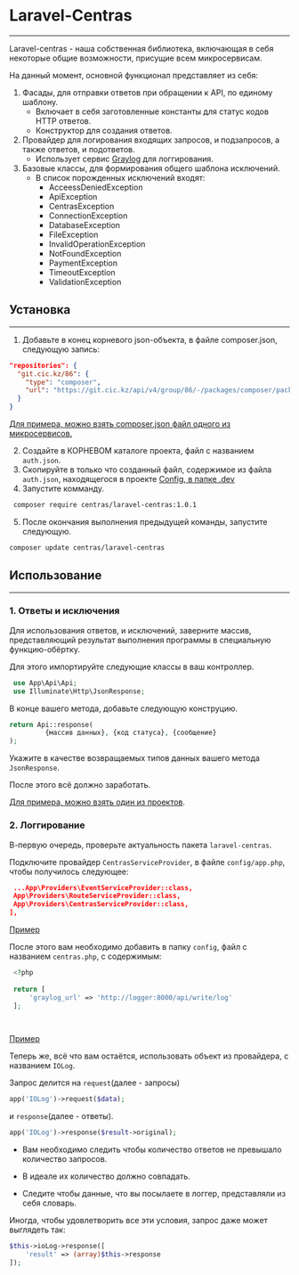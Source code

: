 # Laravel-Centras

<hr/>

Laravel-centras - наша собственная библиотека, включающая в себя некоторые общие возможности, присущие всем микросервисам.

На данный момент, основной функционал представляет из себя: 

1. Фасады, для отправки ответов при обращении к API, по единому шаблону.
   - Включает в себя заготовленные константы для статус кодов HTTP ответов.
   - Конструктор для создания ответов. 
2. Провайдер для логирования входящих запросов, и подзапросов, а также ответов, и подответов.
   - Использует сервис [Graylog](https://www.graylog.org/) для логгирования.
3. Базовые классы, для формирования общего шаблона исключений.
   - В список порожденных исключений входят:
      - AcceessDeniedException
      - ApiException
      - CentrasException
      - ConnectionException
      - DatabaseException
      - FileException
      - InvalidOperationException
      - NotFoundException
      - PaymentException
      - TimeoutException
      - ValidationException

## Установка

<hr/>

1. Добавьте в конец корневого json-объекта, в файле composer.json, следующую запись:

```json
"repositories": {
  "git.cic.kz/86": {
    "type": "composer",
    "url": "https://git.cic.kz/api/v4/group/86/-/packages/composer/packages.json"
  }
}
```

[Для примера, можно взять composer.json файл одного из микросервисов.](https://git.cic.kz/micro/partner/-/blob/master/composer.json)

2. Создайте в КОРНЕВОМ каталоге проекта, файл с названием ``auth.json``. 
3. Скопируйте в только что созданный файл, содержимое из файла ``auth.json``, находящегося в проекте [Config, в папке .dev](https://git.cic.kz/micro/config/-/blob/master/.dev/auth.json)
4. Запустите комманду.
```bash
 composer require centras/laravel-centras:1.0.1 
```
5. После окончания выполнения предыдущей команды, запустите следующую.
```bash
composer update centras/laravel-centras 
```


## Использование

<hr/>

<h3>1. Ответы и исключения</h3>
   
<p>
   Для использования ответов, и исключений, заверните массив, представляющий результат выполнения программы в специальную функцию-обёртку.


   Для этого импортируйте следующие классы в ваш контроллер. 
   
   ```php
    use App\Api\Api;
    use Illuminate\Http\JsonResponse;
   ```

   В конце вашего метода, добавьте следующую конструцию.

   ```php
   return Api::response(
            {массив данных}, {код статуса}, {сообщение}
   );
   ```

   Укажите в качестве возвращаемых типов данных вашего метода ``JsonResponse``.

   После этого всё должно заработать.

   [Для примера, можно взять один из проектов](https://git.cic.kz/micro/partner/-/blob/master/app/Domain/Service/Partners/Kupipolis/Products/KS.php).
</p>

<h3>2. Логгирование</h3>

<p>

   В-первую очередь, проверьте актуальность пакета ``laravel-centras``.

   Подключите провайдер ``CentrasServiceProvider``, в файле ``config/app.php``, чтобы получилось следующее:

   ```json
    ...App\Providers\EventServiceProvider::class,
    App\Providers\RouteServiceProvider::class,
    App\Providers\CentrasServiceProvider::class,
   ],

   ```
   
   [Пример](https://git.cic.kz/micro/esbd/-/blob/master/config/app.php#L178)

   После этого вам необходимо добавить в папку ``config``, файл с названием ``centras.php``, с содержимым:

   ```php
    <?php
    
    return [
        'graylog_url' => 'http://logger:8000/api/write/log'
    ];

    
```
[Пример](https://git.cic.kz/micro/partner/-/blob/master/config/centras.php#L4)

Теперь же, всё что вам остаётся, использовать объект из провайдера, с названием ``IOLog``.

Запрос делится на ``request``(далее - запросы) 

```php
app('IOLog')->request($data);
```

и ``response``(далее - ответы).
```php
app('IOLog')->response($result->original);
```

- Вам необходимо следить чтобы количество ответов не превышало количество запросов.

- В идеале их количество должно совпадать.

- Следите чтобы данные, что вы посылаете в логгер, представляли из себя словарь.

Иногда, чтобы удовлетворить все эти условия, запрос даже может выглядеть так:

```php
$this->ioLog->response([
    'result' => (array)$this->response
]);
```
    
 </p>


